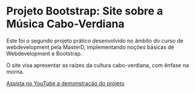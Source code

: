 
# Projeto Bootstrap: Site sobre a Música Cabo-Verdiana
Este foi o segundo projeto prático desenvolvido no âmbito do curso de webdevelopment pela MasterD, implementando noções básicas de Webdevelopment e Bootstrap.

O site visa apresentar as raízes da cultura cabo-verdiana, com ênfase na morna.

[Assista no YouTube a demonstração do projeto](https://youtu.be/RitexnmFo6o)



